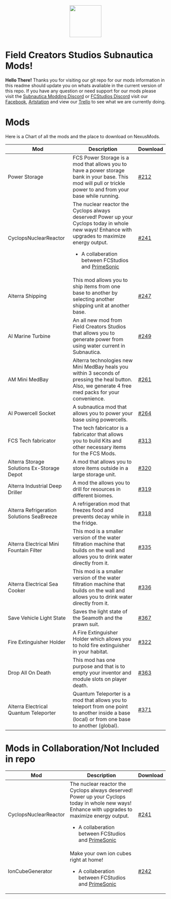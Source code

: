 


﻿
<p align="center">
  <img width="100" height="100" src="https://i.imgur.com/DHjcUQS.png">
</p>

# Field Creators Studios Subnautica Mods!

**Hello There!**
Thanks you for visiting our git repo for our mods information in this readme should update you on whats avaliable in the current version of this repo. If you have any question or need support for our mods please visit the [Subnautica Modding Discord](https://discordapp.com/invite/UpWuWwq) or [FCStudios Discord](https://discordapp.com/invite/szc7m5M) visit our [Facebook](https://www.facebook.com/FCSTools/), [Artstation](https://www.artstation.com/fieldcreatorsstudios) and view our [Trello](https://trello.com/b/Rqit6I94/fcs-subnatica-mods) to see what we are currently doing.


# Mods

Here is a Chart of all the mods and the place to download on NexusMods.

| Mod |Description  | Download
|--|--|--|
|  Power Storage| FCS Power Storage is a mod that allows you to have a power storage bank in your base. This mod will pull or trickle power to and from your base while running. | [#212](https://www.nexusmods.com/subnautica/mods/212)
| CyclopsNuclearReactor |The nuclear reactor the Cyclops always deserved! Power up your Cyclops today in whole new ways! Enhance with upgrades to maximize energy output.   <ul><li>A collaberation between FCStudios and [PrimeSonic](https://www.nexusmods.com/subnautica/users/1733280)| [#241](https://www.nexusmods.com/subnautica/mods/241)
| Alterra Shipping|This mod allows you to ship items from one base to another by selecting another shipping unit at another base.| [#247](https://www.nexusmods.com/subnautica/mods/247)
|AI Marine Turbine|An all new mod from Field Creators Studios that allows you to generate power from using water current in Subnautica.|[#249](https://www.nexusmods.com/subnautica/mods/249)
|AM Mini MedBay|Alterra technologies new Mini MedBay heals you within 3 seconds of pressing the heal button. Also, we generate 4 free med packs for your convenience.|[#261](https://www.nexusmods.com/subnautica/mods/261)
|AI Powercell Socket|A subnautica mod that allows you to power your base using powercells.|[#264](https://www.nexusmods.com/subnautica/mods/264)
|FCS Tech fabricator|The tech fabricator is a fabricator that allows you to build Kits and other necessary items for the FCS Mods.|[#313](https://www.nexusmods.com/subnautica/mods/313)
|Alterra Storage Solutions Ex-Storage Depot|A mod that allows you to store items outside in a large storage unit.|[#320](https://www.nexusmods.com/subnautica/mods/320)
|Alterra Industrial Deep Driller|A mod the allows you to drill for resources in different biomes.|[#319](https://www.nexusmods.com/subnautica/mods/319)
|Alterra Refrigeration Solutions SeaBreeze|A refrigeration mod that freezes food and prevents decay while in the fridge.|[#318](https://www.nexusmods.com/subnautica/mods/318)
|Alterra Electrical Mini Fountain Filter|This mod is a smaller version of the water filtration machine that builds on the wall and allows you to drink water directly from it.|[#335](https://www.nexusmods.com/subnautica/mods/335)
|Alterra Electrical Sea Cooker|This mod is a smaller version of the water filtration machine that builds on the wall and allows you to drink water directly from it.|[#336](https://www.nexusmods.com/subnautica/mods/336)
|Save Vehicle Light State|Saves the light state of the Seamoth and the prawn suit.|[#367](https://www.nexusmods.com/subnautica/mods/367)
|Fire Extinguisher Holder|A Fire Extinguisher Holder which allows you to hold fire extinguisher in your habitat.|[#322](https://www.nexusmods.com/subnautica/mods/322)
|Drop All On Death|This mod has one purpose and that is to empty your inventor and module slots on player death.|[#363](https://www.nexusmods.com/subnautica/mods/363)
|Alterra Electrical Quantum Teleporter|Quantum Teleporter is a mod that allows you to teleport from one point to another inside a base (local) or from one base to another (global).|[#371](https://www.nexusmods.com/subnautica/mods/371)


# Mods in Collaboration/Not Included in repo


|Mod|Description  | Download
|--|--|--|
| CyclopsNuclearReactor  | The nuclear reactor the Cyclops always deserved! Power up your Cyclops today in whole new ways! Enhance with upgrades to maximize energy output.   <ul><li>A collaberation between FCStudios and [PrimeSonic](https://www.nexusmods.com/subnautica/users/1733280) | [#241](https://www.nexusmods.com/subnautica/mods/241) |
| IonCubeGenerator|Make your own ion cubes right at home!<ul><li>A collaberation between FCStudios and [PrimeSonic](https://www.nexusmods.com/subnautica/users/1733280) |[#242](https://www.nexusmods.com/subnautica/mods/242)

